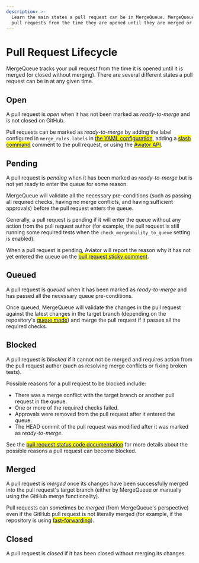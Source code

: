 ```yaml
---
description: >-
  Learn the main states a pull request can be in MergeQueue. MergeQueue tracks
  pull requests from the time they are opened until they are merged or closed.
---
```


# Pull Request Lifecycle

MergeQueue tracks your pull request from the time it is opened until it is merged (or closed without merging). There are several different states a pull request can be in at any given time.

## Open

A pull request is _open_ when it has not been marked as _ready-to-merge_ and is not closed on GitHub.

Pull requests can be marked as _ready-to-merge_ by adding the label configured in `merge_rules.labels` in [<mark style="color:blue;">the YAML configuration</mark>](https://app.aviator.co/schema/index.html#aviator_config_yaml.json), adding a [<mark style="color:blue;">slash command</mark>](../reference/slash-commands.md) comment to the pull request, or using the [<mark style="color:blue;">Aviator API</mark>](../../api/).

## Pending

A pull request is _pending_ when it has been marked as _ready-to-merge_ but is not yet ready to enter the queue for some reason.

MergeQueue will validate all the necessary pre-conditions (such as passing all required checks, having no merge conflicts, and having sufficient approvals) before the pull request enters the queue.

Generally, a pull request is pending if it will enter the queue without any action from the pull request author (for example, the pull request is still running some required tests when the `check_mergeability_to_queue` setting is enabled).

When a pull request is pending, Aviator will report the reason why it has not yet entered the queue on the [<mark style="color:blue;">pull request sticky comment</mark>](sticky-comments.md).

## Queued

A pull request is _queued_ when it has been marked as _ready-to-merge_ and has passed all the necessary queue pre-conditions.

Once queued, MergeQueue will validate the changes in the pull request against the latest changes in the target branch (depending on the repository's [<mark style="color:blue;">queue mode</mark>](queue-modes.md)) and merge the pull request if it passes all the required checks.

## Blocked

A pull request is _blocked_ if it cannot not be merged and requires action from the pull request author (such as resolving merge conflicts or fixing broken tests).

Possible reasons for a pull request to be blocked include:

* There was a merge conflict with the target branch or another pull request in the queue.
* One or more of the required checks failed.
* Approvals were removed from the pull request after it entered the queue.
* The HEAD commit of the pull request was modified after it was marked as _ready-to-merge_.

See the [<mark style="color:blue;">pull request status code documentation</mark>](broken-reference/) for more details about the possible reasons a pull request can become blocked.

## Merged

A pull request is _merged_ once its changes have been successfully merged into the pull request's target branch (either by MergeQueue or manually using the GitHub merge functionality).

Pull requests can sometimes be _merged_ (from MergeQueue's perspective) even if the GitHub pull request is not literally merged (for example, if the repository is using [<mark style="color:blue;">fast-forwarding</mark>](parallel-mode/fast-forwarding.md)).

## Closed

A pull request is _closed_ if it has been closed without merging its changes.
